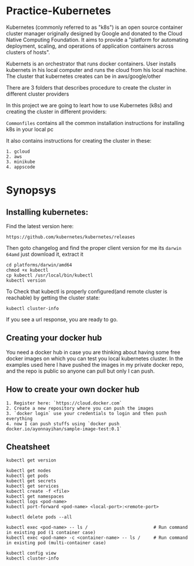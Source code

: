 # Practice-Kubernetes

Kubernetes (commonly referred to as "k8s") is an open source container cluster manager originally designed by Google and donated to the Cloud Native Computing Foundation. It aims to provide a "platform for automating deployment, scaling, and operations of application containers across clusters of hosts".

Kubernets is an orchestrator that runs docker containers. User installs kubernets in his local computer and runs the cloud from his local machine. The cluster that kubernetes creates can be in aws/google/other

There are 3 folders that describes procedure to create the cluster in different cluster providers

In this project we are going to leart how to use Kubernetes (k8s) and creating the cluster in different providers:

`Commonfiles` contains all the common installation instructions for installing k8s in your local pc

It also contains instructions for creating the cluster in these:

	1. gcloud
	2. aws
	3. minikube
	4. appscode
	

# Synopsys

## Installing kubernetes:
Find the latest version here:
```
https://github.com/kubernetes/kubernetes/releases
```

Then goto changelog and find the proper client version for me its `darwin 64amd` just download it, extract it
```
cd platforms/darwin/amd64
chmod +x kubectl
cp kubectl /usr/local/bin/kubectl
kubectl version
```

To Check that kubectl is properly configured(and remote cluster is reachable) by getting the cluster state:
```
kubectl cluster-info
```
If you see a url response, you are ready to go.


	
## Creating your docker hub

You need a docker hub in case you are thinking about having some free docker images on which you can test you local kubernetes cluster. In the examples used here I have pushed the images in my private docker repo, and the repo is public so anyone can pull but only I can push.


## How to create your own docker hub

	1. Register here: `https://cloud.docker.com`
	2. Create a new repository where you can push the images
	3. `docker login` use your credentials to login and then push everything
	4. now I can push stuffs using `docker push docker.io/ayonnayihan/sample-image-test:0.1`


## Cheatsheet
```
kubectl get version

kubectl get nodes
kubectl get pods
kubectl get secrets
kubectl get services
kubectl create -f <file>
kubectl get namespaces
kubectl logs <pod-name> 
kubectl port-forward <pod-name> <local-port>:<remote-port>

kubectl delete pods --all

kubectl exec <pod-name> -- ls /                         # Run command in existing pod (1 container case)
kubectl exec <pod-name> -c <container-name> -- ls /     # Run command in existing pod (multi-container case)

kubectl config view
kubectl cluster-info
```
